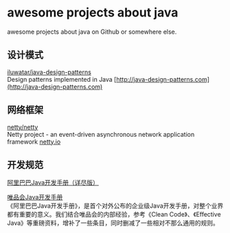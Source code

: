 
# awesome projects about java

awesome projects about java on Github or somewhere else.  


## 设计模式

[iluwatar/java-design-patterns](https://github.com/iluwatar/java-design-patterns)  
Design patterns implemented in Java [http://java-design-patterns.com](http://java-design-patterns.com)  


## 网络框架

[netty/netty](https://github.com/netty/netty)  
Netty project - an event-driven asynchronous network application framework [netty.io](http://netty.io/)  


## 开发规范

[阿里巴巴Java开发手册（详尽版）](https://github.com/alibaba/p3c/blob/master/%E9%98%BF%E9%87%8C%E5%B7%B4%E5%B7%B4Java%E5%BC%80%E5%8F%91%E6%89%8B%E5%86%8C%EF%BC%88%E8%AF%A6%E5%B0%BD%E7%89%88%EF%BC%89.pdf)  

[唯品会Java开发手册](https://vipshop.github.io/vjtools/#/standard/)  
《阿里巴巴Java开发手册》，是首个对外公布的企业级Java开发手册，对整个业界都有重要的意义。我们结合唯品会的内部经验，参考《Clean Code》、《Effective Java》等重磅资料，增补了一些条目，同时删减了一些相对不那么通用的规则。  

